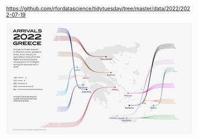 https://github.com/rfordatascience/tidytuesday/tree/master/data/2022/2022-07-19

![](plots/flights.png)
